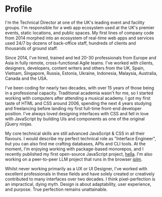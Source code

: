 # Profile

I'm the Technical Director at one of the UK's leading event and facility groups. I'm responsible for a web app ecosystem used at the UK's premier events, static locations, and public spaces. My first lines of company code from 2014 morphed into an ecosystem of real-time web apps and services used 24/7 by dozens of back-office staff, hundreds of clients and thousands of ground staff.

Since 2014, I've hired, trained and led 20-30 professionals from Europe and Asia in fully remote, cross-functional Agile teams. I've worked with clients, designers, developers, content writers and others from the UK, Spain, Vietnam, Singapore, Russia, Estonia, Ukraine, Indonesia, Malaysia, Australia, Canada and the USA.

I've been coding for nearly two decades, with over 15 years of those being in a professional capacity. Traditional academia wasn't for me, so I started working with computers after attending a musical academy. I got my first taste of HTML and CSS around 2006, spending the next 4 years studying and freelancing before landing my first full-time front-end developer position. I've always loved designing interfaces with CSS and fell in love with JavaScript by building UIs and components as one of the original jQuery ninjas.

My core technical skills are still advanced JavaScript & CSS in all their flavours. I would describe my perfect technical role as "Interface Engineer", but you can also find me crafting databases, APIs and CLI tools. At the moment, I'm enjoying working with package-based monorepos, and I recently published my first open-source JavaScript project, [hella](https://github.com/omilli/hella). I'm also working on a peer-to-peer LLM project that runs in the browser [iplm](https://github.com/omilli/iplm).

Whilst never working primarily as a UX or UI Designer, I've worked with excellent professionals in these fields and have solely created or creatively contributed to many interfaces over two decades. I think pixel-perfection is an impractical, dying myth. Design is about adaptability, user experience, and purpose. True perfection remains unattainable.
